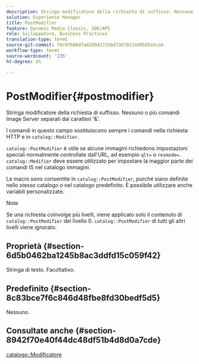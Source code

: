 ```yaml
---
description: Stringa modificatore della richiesta di suffisso. Nessuno o più comandi Image Server separati dai caratteri '&'.
solution: Experience Manager
title: PostModifier
feature: Dynamic Media Classic, SDK/API
role: Sviluppatore, Business Practices
translation-type: tm+mt
source-git-commit: f6c97606d7a4209427316d7367013ad9585a5cae
workflow-type: tm+mt
source-wordcount: '135'
ht-degree: 4%

---
```



# PostModifier{#postmodifier}

Stringa modificatore della richiesta di suffisso. Nessuno o più comandi Image Server separati dai caratteri &#39;&amp;&#39;.

I comandi in questo campo sostituiscono sempre i comandi nella richiesta HTTP e in `catalog::Modifier`.

`catalog::PostModifier` è utile se alcune immagini richiedono impostazioni speciali normalmente controllate dall’URL, ad esempio  `qlt=` o  `resmode=`. `catalog::Modifier` deve essere utilizzato per impostare la maggior parte dei comandi IS nel catalogo immagini.

Le macro sono consentite in `catalog::PostModifier`, purché siano definite nello stesso catalogo o nel catalogo predefinito. È possibile utilizzare anche variabili personalizzate.

>[!NOTE]
>
>Se una richiesta coinvolge più livelli, viene applicato solo il contenuto di `catalog::PostModifier` del livello 0. `catalog::PostModifier` di tutti gli altri livelli viene ignorato.

## Proprietà {#section-6d5b0462ba1245b8ac3ddfd15c059f42}

Stringa di testo. Facoltativo.

## Predefinito {#section-8c83bce7f6c846d48fbe8fd30bedf5d5}

Nessuno.

## Consultate anche {#section-8942f70e40f44dc48df51b4d8d0a7cde}

[catalogo::Modificatore](../../../../../../is-api/image-catalog/image-serving-api-ref/c-image-catalog-reference/c-image-svg-data-reference/c-image-data-reference/r-modifier-cat.md#reference-d2c6884b3a2248fab81a112d27969834)
